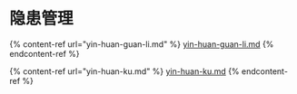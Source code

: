# 隐患管理



{% content-ref url="yin-huan-guan-li.md" %}
[yin-huan-guan-li.md](yin-huan-guan-li.md)
{% endcontent-ref %}

{% content-ref url="yin-huan-ku.md" %}
[yin-huan-ku.md](yin-huan-ku.md)
{% endcontent-ref %}
